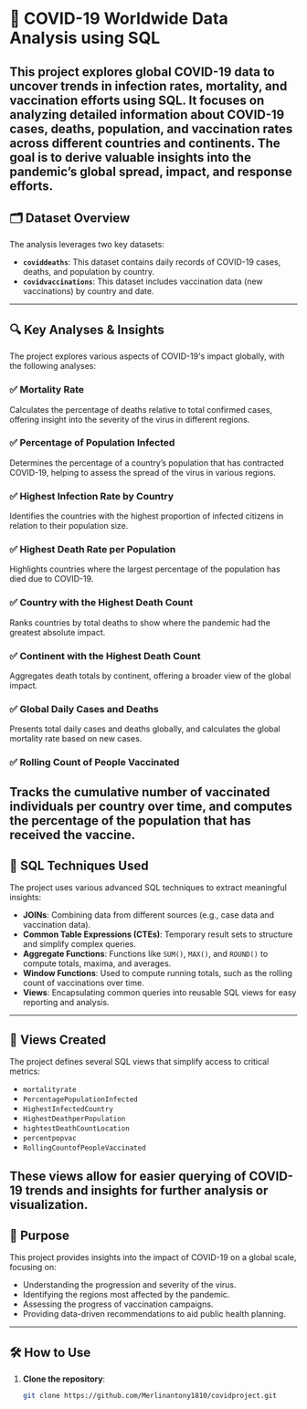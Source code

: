 # 🦠 COVID-19 Worldwide Data Analysis using SQL

This project explores global COVID-19 data to uncover trends in infection rates, mortality, and vaccination efforts using SQL. It focuses on analyzing detailed information about COVID-19 cases, deaths, population, and vaccination rates across different countries and continents. The goal is to derive valuable insights into the pandemic’s global spread, impact, and response efforts.
---
## 🗂️ Dataset Overview
The analysis leverages two key datasets:
- **`coviddeaths`**: This dataset contains daily records of COVID-19 cases, deaths, and population by country.
- **`covidvaccinations`**: This dataset includes vaccination data (new vaccinations) by country and date.
---
## 🔍 Key Analyses & Insights
The project explores various aspects of COVID-19's impact globally, with the following analyses:

### ✅ **Mortality Rate**
Calculates the percentage of deaths relative to total confirmed cases, offering insight into the severity of the virus in different regions.

### ✅ **Percentage of Population Infected**
Determines the percentage of a country’s population that has contracted COVID-19, helping to assess the spread of the virus in various regions.

### ✅ **Highest Infection Rate by Country**
Identifies the countries with the highest proportion of infected citizens in relation to their population size.

### ✅ **Highest Death Rate per Population**
Highlights countries where the largest percentage of the population has died due to COVID-19.

### ✅ **Country with the Highest Death Count**
Ranks countries by total deaths to show where the pandemic had the greatest absolute impact.

### ✅ **Continent with the Highest Death Count**
Aggregates death totals by continent, offering a broader view of the global impact.

### ✅ **Global Daily Cases and Deaths**
Presents total daily cases and deaths globally, and calculates the global mortality rate based on new cases.

### ✅ **Rolling Count of People Vaccinated**
Tracks the cumulative number of vaccinated individuals per country over time, and computes the percentage of the population that has received the vaccine.
---

## 🧠 SQL Techniques Used
The project uses various advanced SQL techniques to extract meaningful insights:

- **JOINs**: Combining data from different sources (e.g., case data and vaccination data).
- **Common Table Expressions (CTEs)**: Temporary result sets to structure and simplify complex queries.
- **Aggregate Functions**: Functions like `SUM()`, `MAX()`, and `ROUND()` to compute totals, maxima, and averages.
- **Window Functions**: Used to compute running totals, such as the rolling count of vaccinations over time.
- **Views**: Encapsulating common queries into reusable SQL views for easy reporting and analysis.
---

## 🧱 Views Created
The project defines several SQL views that simplify access to critical metrics:

- `mortalityrate`
- `PercentagePopulationInfected`
- `HighestInfectedCountry`
- `HighestDeathperPopulation`
- `hightestDeathCountLocation`
- `percentpopvac`
- `RollingCountofPeopleVaccinated`

These views allow for easier querying of COVID-19 trends and insights for further analysis or visualization.
---

## 📌 Purpose

This project provides insights into the impact of COVID-19 on a global scale, focusing on:

- Understanding the progression and severity of the virus.
- Identifying the regions most affected by the pandemic.
- Assessing the progress of vaccination campaigns.
- Providing data-driven recommendations to aid public health planning.
---

## 🛠️ How to Use

1. **Clone the repository**:
   ```bash
   git clone https://github.com/Merlinantony1810/covidproject.git
